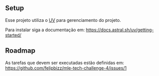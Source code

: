 ## Setup

Esse projeto utiliza o [UV](https://docs.astral.sh/uv/) para gerenciamento do projeto.

Para instalar siga a documentação em: https://docs.astral.sh/uv/getting-started/

## Roadmap

As tarefas que devem ser executadas estão definidas em: https://github.com/felipbizz/mle-tech-challenge-4/issues/1
